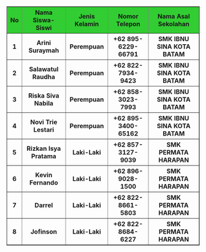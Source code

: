 <!DOCTYPE html>
<html>
<head>

<title>Tugas</title>
</head>
<body>
<table border="1">
        <tr style="background-color: limegreen;"
<tr>
    <th>No</th>
    <th>Nama Siswa-Siswi</th>
    <th>Jenis Kelamin</th>
    <th>Nomor Telepon</th>
    <th>Nama Asal Sekolahan</th>
<tr>
    <th>1</th>
    <th>Arini Suraymah</th>
    <th>Perempuan</th>
    <th>+62 895-6229-66791</th>
    <th>SMK IBNU SINA KOTA BATAM</th>
</tr>
<tr>
    <th>2</th>
    <th>Salawatul Raudha</th>
    <th>Perempuan</th>
    <th>+62 822-7934-9423</th>
    <th>SMK IBNU SINA KOTA BATAM</th>
</tr>
<tr>
    <th>3</th>
    <th>Riska Siva Nabila</th>
    <th>Perempuan</th>
    <th>+62 858-3023-7993</th>
    <th>SMK IBNU SINA KOTA BATAM</th>
</tr>
<tr>
    <th>4</th>
    <th>Novi Trie Lestari</th>
    <th>Perempuan</th>
    <th>+62 895-3400-65162</th>
    <th>SMK IBNU SINA KOTA BATAM</th>
</tr>
<tr>
    <th>5</th>
    <th>Rizkan Isya Pratama</th>
    <th>Laki-Laki</th>
    <th>+62 857-3127-9039</th>
    <th>SMK PERMATA HARAPAN</th>
</tr>
<tr>
    <th>6</th>
    <th>Kevin Fernando</th>
    <th>Laki-Laki</th>
    <th>+62 896-9028-1500</th>
    <th>SMK PERMATA HARAPAN</th>
</tr>
<tr>
    <th>7</th>
    <th>Darrel</th>
    <th>Laki-Laki</th>
    <th>+62 822-8661-5803</th>
    <th>SMK PERMATA HARAPAN</th>
</tr>
<tr>
    <th>8</th>
    <th>Jofinson</th>
    <th>Laki-Laki</th>
    <th>+62 822-8684-6227</th>
    <th>SMK PERMATA HARAPAN</th>
</tr>

</table>
</html>


